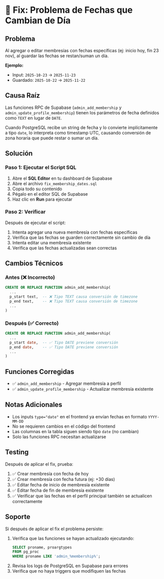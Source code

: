 # 🐛 Fix: Problema de Fechas que Cambian de Día

## Problema
Al agregar o editar membresías con fechas específicas (ej: inicio hoy, fin 23 nov), al guardar las fechas se restan/suman un día.

**Ejemplo:**
- Input: `2025-10-23` → `2025-11-23`
- Guardado: `2025-10-22` → `2025-11-22`

## Causa Raíz
Las funciones RPC de Supabase (`admin_add_membership` y `admin_update_profile_membership`) tienen los parámetros de fecha definidos como `TEXT` en lugar de `DATE`.

Cuando PostgreSQL recibe un string de fecha y lo convierte implícitamente a tipo `date`, lo interpreta como timestamp UTC, causando conversión de zona horaria que puede restar o sumar un día.

## Solución

### Paso 1: Ejecutar el Script SQL
1. Abre el **SQL Editor** en tu dashboard de Supabase
2. Abre el archivo `fix_membership_dates.sql`
3. Copia todo su contenido
4. Pégalo en el editor SQL de Supabase
5. Haz clic en **Run** para ejecutar

### Paso 2: Verificar
Después de ejecutar el script:
1. Intenta agregar una nueva membresía con fechas específicas
2. Verifica que las fechas se guarden correctamente sin cambio de día
3. Intenta editar una membresía existente
4. Verifica que las fechas actualizadas sean correctas

## Cambios Técnicos

### Antes (❌ Incorrecto)
```sql
CREATE OR REPLACE FUNCTION admin_add_membership(
  ...
  p_start text,  -- ❌ Tipo TEXT causa conversión de timezone
  p_end text,    -- ❌ Tipo TEXT causa conversión de timezone
  ...
)
```

### Después (✅ Correcto)
```sql
CREATE OR REPLACE FUNCTION admin_add_membership(
  ...
  p_start date,  -- ✅ Tipo DATE previene conversión
  p_end date,    -- ✅ Tipo DATE previene conversión
  ...
)
```

## Funciones Corregidas
- ✅ `admin_add_membership` - Agregar membresía a perfil
- ✅ `admin_update_profile_membership` - Actualizar membresía existente

## Notas Adicionales
- Los inputs `type="date"` en el frontend ya envían fechas en formato `YYYY-MM-DD`
- No se requieren cambios en el código del frontend
- Las columnas en la tabla siguen siendo tipo `date` (no cambian)
- Solo las funciones RPC necesitan actualizarse

## Testing
Después de aplicar el fix, prueba:
1. ✅ Crear membresía con fecha de hoy
2. ✅ Crear membresía con fecha futura (ej: +30 días)
3. ✅ Editar fecha de inicio de membresía existente
4. ✅ Editar fecha de fin de membresía existente
5. ✅ Verificar que las fechas en el perfil principal también se actualicen correctamente

## Soporte
Si después de aplicar el fix el problema persiste:
1. Verifica que las funciones se hayan actualizado ejecutando:
   ```sql
   SELECT proname, proargtypes 
   FROM pg_proc 
   WHERE proname LIKE 'admin_%membership%';
   ```
2. Revisa los logs de PostgreSQL en Supabase para errores
3. Verifica que no haya triggers que modifiquen las fechas
